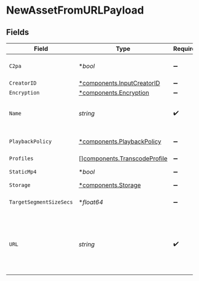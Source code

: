# NewAssetFromURLPayload


## Fields

| Field                                                                                                                                                                                                            | Type                                                                                                                                                                                                             | Required                                                                                                                                                                                                         | Description                                                                                                                                                                                                      | Example                                                                                                                                                                                                          |
| ---------------------------------------------------------------------------------------------------------------------------------------------------------------------------------------------------------------- | ---------------------------------------------------------------------------------------------------------------------------------------------------------------------------------------------------------------- | ---------------------------------------------------------------------------------------------------------------------------------------------------------------------------------------------------------------- | ---------------------------------------------------------------------------------------------------------------------------------------------------------------------------------------------------------------- | ---------------------------------------------------------------------------------------------------------------------------------------------------------------------------------------------------------------- |
| `C2pa`                                                                                                                                                                                                           | **bool*                                                                                                                                                                                                          | :heavy_minus_sign:                                                                                                                                                                                               | Decides if the output video should include C2PA signature                                                                                                                                                        |                                                                                                                                                                                                                  |
| `CreatorID`                                                                                                                                                                                                      | [*components.InputCreatorID](../../models/components/inputcreatorid.md)                                                                                                                                          | :heavy_minus_sign:                                                                                                                                                                                               | N/A                                                                                                                                                                                                              |                                                                                                                                                                                                                  |
| `Encryption`                                                                                                                                                                                                     | [*components.Encryption](../../models/components/encryption.md)                                                                                                                                                  | :heavy_minus_sign:                                                                                                                                                                                               | N/A                                                                                                                                                                                                              |                                                                                                                                                                                                                  |
| `Name`                                                                                                                                                                                                           | *string*                                                                                                                                                                                                         | :heavy_check_mark:                                                                                                                                                                                               | The name of the asset. This is not necessarily the filename - it can be a custom name or title.<br/>                                                                                                             | filename.mp4                                                                                                                                                                                                     |
| `PlaybackPolicy`                                                                                                                                                                                                 | [*components.PlaybackPolicy](../../models/components/playbackpolicy.md)                                                                                                                                          | :heavy_minus_sign:                                                                                                                                                                                               | Whether the playback policy for an asset or stream is public or signed                                                                                                                                           |                                                                                                                                                                                                                  |
| `Profiles`                                                                                                                                                                                                       | [][components.TranscodeProfile](../../models/components/transcodeprofile.md)                                                                                                                                     | :heavy_minus_sign:                                                                                                                                                                                               | N/A                                                                                                                                                                                                              |                                                                                                                                                                                                                  |
| `StaticMp4`                                                                                                                                                                                                      | **bool*                                                                                                                                                                                                          | :heavy_minus_sign:                                                                                                                                                                                               | Whether to generate MP4s for the asset.                                                                                                                                                                          | true                                                                                                                                                                                                             |
| `Storage`                                                                                                                                                                                                        | [*components.Storage](../../models/components/storage.md)                                                                                                                                                        | :heavy_minus_sign:                                                                                                                                                                                               | N/A                                                                                                                                                                                                              |                                                                                                                                                                                                                  |
| `TargetSegmentSizeSecs`                                                                                                                                                                                          | **float64*                                                                                                                                                                                                       | :heavy_minus_sign:                                                                                                                                                                                               | How many seconds the duration of each output segment should be                                                                                                                                                   |                                                                                                                                                                                                                  |
| `URL`                                                                                                                                                                                                            | *string*                                                                                                                                                                                                         | :heavy_check_mark:                                                                                                                                                                                               | URL where the asset contents can be retrieved, e.g. `https://s3.amazonaws.com/my-bucket/path/filename.mp4`.<br/>For an IPFS source, this should be similar to: `ipfs://{CID}`. For an Arweave<br/>source: `ar://{CID}`.<br/> | https://s3.amazonaws.com/my-bucket/path/filename.mp4                                                                                                                                                             |